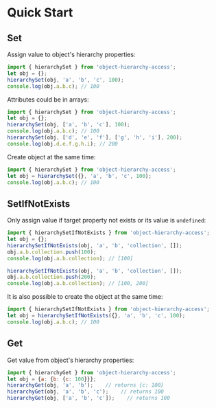 # Quick Start

## Set
Assign value to object's hierarchy properties:
```javascript
import { hierarchySet } from 'object-hierarchy-access';
let obj = {};
hierarchySet(obj, 'a', 'b', 'c', 100);
console.log(obj.a.b.c); // 100
```

Attributes could be in arrays:
```javascript
import { hierarchySet } from 'object-hierarchy-access';
let obj = {};
hierarchySet(obj, ['a', 'b', 'c'], 100);
console.log(obj.a.b.c); // 100
hierarchySet(obj, ['d', 'e', 'f'], ['g', 'h', 'i'], 200);
console.log(obj.d.e.f.g.h.i); // 200
```

Create object at the same time:
```javascript
import { hierarchySet } from 'object-hierarchy-access';
let obj = hierarchySet({}, 'a', 'b', 'c', 100);
console.log(obj.a.b.c); // 100
```

## SetIfNotExists
Only assign value if target property not exists or its value is `undefined`:
```javascript
import { hierarchySetIfNotExists } from 'object-hierarchy-access';
let obj = {};
hierarchySetIfNotExists(obj, 'a', 'b', 'collection', []);
obj.a.b.collection.push(100);
console.log(obj.a.b.collection); // [100]

hierarchySetIfNotExists(obj, 'a', 'b', 'collection', []);
obj.a.b.collection.push(200);
console.log(obj.a.b.collection); // [100, 200]
```

It is also possible to create the object at the same time:
```javascript
import { hierarchySetIfNotExists } from 'object-hierarchy-access';
let obj = hierarchySetIfNotExists({}, 'a', 'b', 'c', 100);
console.log(obj.a.b.c); // 100
```

## Get
Get value from object's hierarchy properties:
```javascript
import { hierarchyGet } from 'object-hierarchy-access';
let obj = {a: {b: {c: 100}}};
hierarchyGet(obj, 'a', 'b');    // returns {c: 100}
hierarchyGet(obj, 'a', 'b', 'c');    // returns 100
hierarchyGet(obj, ['a', 'b', 'c']);    // returns 100
```
